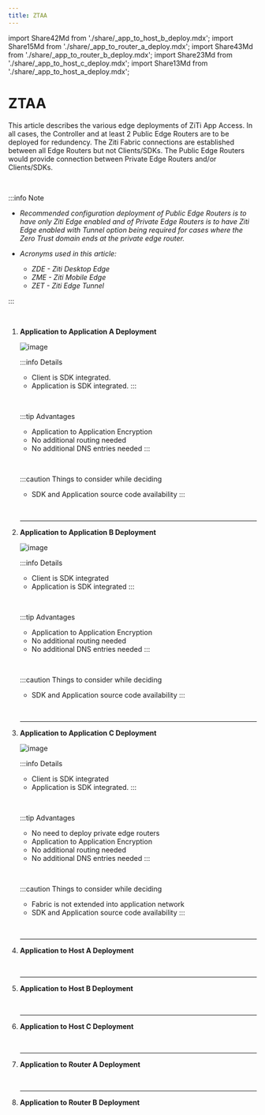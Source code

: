 ```yaml
---
title: ZTAA
---
```


import Share42Md from './share/_app_to_host_b_deploy.mdx';
import Share15Md from './share/_app_to_router_a_deploy.mdx';
import Share43Md from './share/_app_to_router_b_deploy.mdx';
import Share23Md from './share/_app_to_host_c_deploy.mdx';
import Share13Md from './share/_app_to_host_a_deploy.mdx';

# ZTAA

This article describes the various edge deployments of ZiTi App Access. In all cases, the Controller and at least 2 Public Edge Routers are to be deployed for redundency. The Ziti Fabric connections are established between all Edge Routers but not Clients/SDKs. The Public Edge Routers would provide connection between Private Edge Routers and/or Clients/SDKs.

&nbsp;

:::info Note

- *Recommended configuration deployment of Public Edge Routers is to have only Ziti Edge enabled and of Private Edge Routers is to have Ziti Edge enabled with Tunnel option being required for cases where the Zero Trust domain ends at the private edge router.*

- *Acronyms used in this article:*
    - *ZDE - Ziti Desktop Edge*
    - *ZME - Ziti Mobile Edge*
    - *ZET - Ziti Edge Tunnel*
    
:::

&nbsp;

1. **Application to Application A Deployment**
    &nbsp;

    ![image](/img/deployment-architecture/app_to_app_a_deploy.png)

    :::info Details
    - Client is SDK integrated.
    - Application is SDK integrated.
    :::

    &nbsp;

    :::tip Advantages
    - Application to Application Encryption 
    - No additional routing needed
    - No additional DNS entries needed
    :::

    &nbsp;

    :::caution Things to consider while deciding
    - SDK and Application source code availability
    :::

    &nbsp;

    ---
1. **Application to Application B Deployment**
    &nbsp;

    ![image](/img/deployment-architecture/app_to_app_b_deploy.png)

    :::info Details
    - Client is SDK integrated
    - Application is SDK integrated
    :::

    &nbsp;

    :::tip Advantages
    - Application to Application Encryption 
    - No additional routing needed
    - No additional DNS entries needed
    :::

    &nbsp;

    :::caution Things to consider while deciding
    - SDK and Application source code availability
    :::

    &nbsp;

    ---
1. **Application to Application C Deployment**
    &nbsp;
    
    ![image](/img/deployment-architecture/app_to_app_c_deploy.png)

    :::info Details
    - Client is SDK integrated
    - Application is SDK integrated.
    :::

    &nbsp;
    
    :::tip Advantages
    - No need to deploy private edge routers
    - Application to Application Encryption 
    - No additional routing needed
    - No additional DNS entries needed
    :::

    &nbsp;
        
    :::caution Things to consider while deciding
    - Fabric is not extended into application network
    - SDK and Application source code availability
    :::

    &nbsp;

    ---
1. **Application to Host A Deployment**
    &nbsp;

    <Share13Md />

    &nbsp;

    ---
1. **Application to Host B Deployment**
    &nbsp;

    <Share42Md />

    &nbsp;

    --- 
1. **Application to Host C Deployment**
    &nbsp; 

    <Share23Md />
    
    &nbsp;
 
    ---    
1. **Application to Router A Deployment**
    &nbsp;

    <Share15Md />

    &nbsp;

    --- 
1. **Application to Router B Deployment**
    &nbsp;

    <Share43Md />


